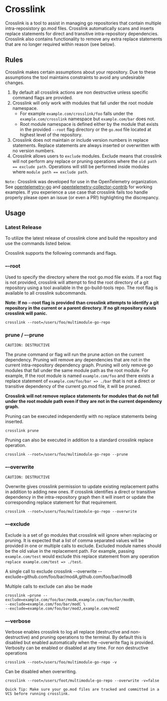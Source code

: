 # Crosslink

Crosslink is a tool to assist in managing go repositories that contain multiple
intra-reposistory go.mod files. Crosslink automatically scans and inserts
replace statements for direct and transitive intra-repository dependencies.
Crosslink also contains functionality to remove any extra replace statements
that are no longer required within reason (see below).

## Rules

Crosslink makes certain assumptions about your repository. Due to these
assumptions the tool maintains constraints to avoid any undesirable changes.

1. By default all crosslink actions are non destructive unless specific command
    flags are provided.
2. Crosslink will only work with modules that fall under the root module
    namespace.
   - For example `example.com/crosslink/foo` falls under the
    `example.com/crosslink` namespace but `example.com/bar` does not.
   - Root module namespace is defined either by the module that exists in the
    provided `--root` flag directory or the `go.mod` file located at highest
    level of the repository.
3. Crosslink does not maintain or include version numbers in replace
   statements. Replace statements are always inserted or overwritten with no
   version numbers.
4. Crosslink allows users to `exclude` modules. Exclude means that crosslink
   will not perform any replace or pruning operations where the
   `old path == exclude path`. Operations will still be performed inside
   modules where `module path == exclude path`.

`Note:` Crosslink was developed for use in the OpenTelemetry organization.
See [opentelemetry-go](https://github.com/open-telemetry/opentelemetry-go)
and
[opentelemetry-collector-contrib](https://github.com/open-telemetry/opentelemetry-collector-contrib)
for working examples. If you experience a use case that crosslink fails
too handle properly please open an issue (or even a PR!) highlighting
the discrepancy.

## Usage

### Latest Release

To utilize the latest release of crosslink clone and build the repository and
use the commands listed below.

Crosslink supports the following commands and flags.

### –-root

Used to specify the directory where the root go.mod file exists. If a
root flag is not provided, crosslink will attempt to find the root directory of
a git repository using a tool available in the go-build-tools repo. The root
flag is available to all crosslink subcommands.

**Note: If no --root flag is provided than crosslink attempts to identify a git
repository in the current or a parent directory. If no git repository exists
crosslink will panic.**

    crosslink --root=/users/foo/multimodule-go-repo

### prune / –-prune

`CAUTION: DESTRUCTIVE`

The prune command or flag will run the prune action on the current dependency.
Pruning will remove any dependencies that are not in the current
intra-repository dependency graph. Pruning will only remove go modules that
fall under the same module path as the root module. For example,
If the root module is named `example.com/foo` and there exists a replace
statement of `example.com/foo/bar => ./bar` that is not a direct or transitive
dependency of the current go.mod file, it will be pruned.

**Crosslink will not remove replace statements for modules that do not
fall under the root module path even if they are not in the current
dependency graph.**

Pruning can be executed independently with no replace statements being inserted.

    crosslink prune

Pruning can also be executed in addition to a standard crosslink replace operation.

    crosslink --root=/users/foo/multimodule-go-repo --prune

### –-overwrite

`CAUTION: DESTRUCTIVE`

Overwrite gives crosslink permission to update existing replacement paths
in addition to adding new ones. If crosslink identifies a direct or
transitive dependency in the intra-repository graph then it will insert
or update the corresponding replace statement for that requirement.

    crosslink --root=/users/foo/multimodule-go-repo --overwrite

### –-exclude

Exclude is a set of go modules that crosslink will ignore when replacing or pruning.
It is expected that a list of comma separated values will be provided in one or
multiple calls to exclude. Excluded module names should be the old value in the
replacement path. For example, passing `example.com/test` would exclude this replace
statement from any operation `replace example.com/test => ./test`.

A single call to exclude
    crosslink --overwrite --exclude=github.com/foo/bar/modA,github.com/foo/bar/modB

Multiple calls to exclude can also be made

    crosslink –prune --exclude=example.com/foo/bar/modA,example.com/foo/bar/modB\
    --exclude=example.com/foo/bar/modC \
    --exclude=example.com/foo/bar/modJ,example.com/modZ

### –-verbose

Verbose enables crosslink to log all replace (destructive and non-destructive) and
pruning operations to the terminal. By default this is disabled but enabled
automatically when the –overwrite flag is provided. Verbosity can be enabled or
disabled at any time.
For non destructive operations

    crosslink --root=/users/foo/multimodule-go-repo -v

Can be disabled when overwriting.

    crosslink --root=/users/foot/multimodule-go-repo --overwrite -v=false

`Quick Tip: Make sure your go.mod files are tracked and committed in a VCS
before running crosslink.`

